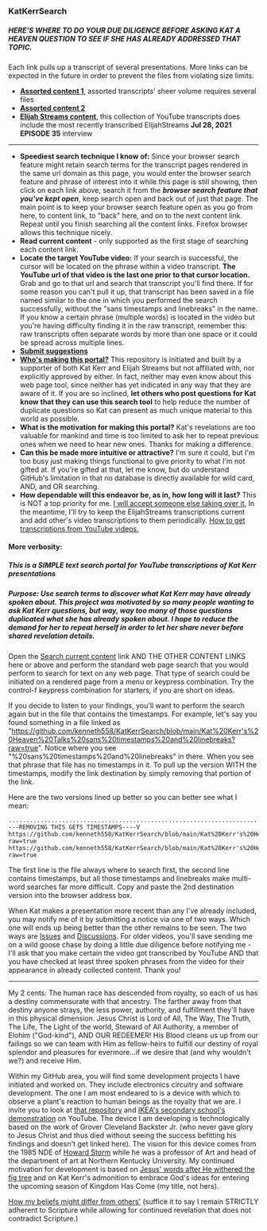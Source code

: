 ### KatKerrSearch
##### HERE'S WHERE TO DO YOUR DUE DILIGENCE BEFORE ASKING KAT A HEAVEN QUESTION TO SEE IF SHE HAS ALREADY ADDRESSED THAT TOPIC.
  Each link pulls up a transcript of several presentations.  More links can be expected in the future in order to prevent the files from violating size limits.
* [**Assorted content 1**](https://github.com/kenneth558/KatKerrSearch/blob/main/Kat%20Kerr's%20Heaven%20Talks%20sans%20timestamps%20and%20linebreaks?raw=true), assorted transcripts' sheer volume requires several files
* [**Assorted content 2**](https://raw.githubusercontent.com/kenneth558/KatKerrSearch/main/Kat%20Kerr's%20Heaven%20Talks04232021%20sans%20timestamps%20and%20linebreaks)
* [**Elijah Streams content**](https://github.com/kenneth558/KatKerrSearch/blob/main/Kat%20Kerr's%20Heaven%20Talks%20ElijahStreams%20sans%20timestamps%20and%20linebreaks?raw=true), this collection of YouTube transcripts does include the most recently transcribed ElijahStreams **Jul 28, 2021 EPISODE 35** interview
***
* **Speediest search technique I know of:** Since your browser search feature might retain search terms for the transcript pages rendered in the same url domain as this page, you would enter the browser search feature and phrase of interest into it while this page is still showing, then click on each link above, search it from the **_browser search feature that you've kept open_**, keep search open and back out of just that page.  The main point is to keep your browser search feature open as you go from here, to content link, to "back" here, and on to the next content link.  Repeat until you finish searching all the content links.  Firefox browser allows this technique nicely.
* **Read current content** - only supported as the first stage of searching each content link.
* **Locate the target YouTube video:** If your search is successful, the cursor will be located on the phrase within a video transcript.  **The YouTube url of that video is the last one prior to that cursor location.**  Grab and go to that url and search that transcript you'll find there.  If for some reason you can't pull it up, that transcript has been saved in a file named similar to the one in which you performed the search successfully, without the "sans timestamps and linebreaks" in the name.  If you know a certain phrase (multiple words) is located in the video but you're having difficulty finding it in the raw transcript, remember this: raw transcripts often separate words by more than one space or it could be spread across multiple lines.
* [**Submit suggestions**](https://github.com/kenneth558/KatKerrSearch/discussions)
* [**Who's making this portal?**](https://github.com/kenneth558)  This repository is initiated and built by a supporter of both Kat Kerr and Elijah Streams but not affiliated with, nor explicitly approved by either.  In fact, neither may even know about this web page tool, since neither has yet indicated in any way that they are aware of it.  If you are so inclined, **let others who post questions for Kat know that they can use this search tool** to help reduce the number of duplicate questions so Kat can present as much unique material to this world as possible.
* **What is the motivation for making this portal?** Kat's revelations are too valuable for mankind and time is too  limited to ask her to repeat previous ones when we need to hear new ones.  Thanks for making a difference.
* **Can this be made more intuitive or attractive?** I'm sure it could, but I'm too busy just making things functional to give priority to what I'm not gifted at.  If you're gifted at that, let me know, but do understand GitHub's limitation in that no database is directly available for wild card, AND, and OR searching.
* **How dependable will this endeavor be, as in, how long will it last?**  This is NOT a top priority for me.  [I will accept someone else taking over it.](https://github.com/kenneth558/KatKerrSearch/blob/main/Linux%20commands%20to%20create%20transcription%20files)  In the meantime, I'll try to keep the ElijahStreams transcriptions current and add other's video transcriptions to them periodically.  [How to get transcriptions from YouTube videos.](https://github.com/kenneth558/KatKerrSearch/blob/main/How%20to%20get%20youtube%20transcriptions)


#### More verbosity:
##### This is a SIMPLE text search portal for YouTube transcriptions of Kat Kerr presentations
##### Purpose: Use search terms to discover what Kat Kerr may have already spoken about.  This project was motivated by so many people wanting to ask Kat Kerr questions, but way, way too many of those questions duplicated what she has already spoken about.  I hope to reduce the demand for her to repeat herself in order to let her share never before shared revelation details.

Open the [Search current content](https://github.com/kenneth558/KatKerrSearch/blob/main/Kat%20Kerr's%20Heaven%20Talks%20sans%20timestamps%20and%20linebreaks?raw=true) link AND THE OTHER CONTENT LINKS here or above and perform the standard web page search that you would perform to search for text on any web page.  That type of search could be initiated on a rendered page from a menu or keypress combination.  Try the control-f keypress combination for starters, if you are short on ideas.

If you decide to listen to your findings, you'll want to perform the search again but in the file that contains the timestamps.  For example,  let's say you found something in a file linked as "https://github.com/kenneth558/KatKerrSearch/blob/main/Kat%20Kerr's%20Heaven%20Talks%20sans%20timestamps%20and%20linebreaks?raw=true".  Notice where you see "%20sans%20timestamps%20and%20linebreaks" in there.  When you see that phrase that file has no timestamps in it.  To pull up the version WITH the timestamps, modify the link destination by simply removing that portion of the link.  

Here are the two versions lined up better so you can better see what I mean:

    ...................................................................................V----REMOVING THIS GETS TIMESTAMPS----V
    https://github.com/kenneth558/KatKerrSearch/blob/main/Kat%20Kerr's%20Heaven%20Talks%20sans%20timestamps%20and%20linebreaks?raw=true
    https://github.com/kenneth558/KatKerrSearch/blob/main/Kat%20Kerr's%20Heaven%20Talks?raw=true
The first line is the file always where to search first, the second line contains timestamps, but all those timestamps and linebreaks make multi-word searches far more difficult.  Copy and paste the 2nd destination version into the browser address box.

When Kat makes a presentation more recent than any I've already included, you may notify me of it by submitting a notice via one of two ways.  Which one will ends up being better than the other remains to be seen.  The two ways are [Issues](https://github.com/kenneth558/KatKerrSearch/issues) and [Discussions](https://github.com/kenneth558/KatKerrSearch/discussions).  For older videos, you'll save sending me on a wild goose chase by doing a little due diligence before notifying me - I'll ask that you make certain the video got transcribed by YouTube AND that you have checked at least three spoken phrases from the video for their appearance in already collected content.  Thank you!
***
My 2 cents: The human race has descended from royalty, so each of us has a destiny commensurate with that ancestry.  The farther away from that destiny anyone strays, the less power, authority, and fulfillment they'll have in this physical dimension.  Jesus Christ is Lord of All, The Way, The Truth, The Life, The Light of the world, Steward of All Authority, a member of Elohim ("God-kind"), AND OUR REDEEMER!  His Blood cleans us up from our failings so we can team with Him as fellow-heirs to fulfill our destiny of royal splendor and pleasures for evermore...if we desire that (and why wouldn't we?) and receive Him.

Within my GitHub area, you will find some development projects I have initiated and worked on.  They include electronics circuitry and software development.  The one I am most endeared to is a device with which to observe a plant's reaction to human beings as the royalty that we are.  I invite you to look at [that repository](https://github.com/kenneth558/plant_resistance_primary_perception) and [IKEA's secondary school's demonstration](https://www.youtube.com/watch?v=Yx6UgfQreYY) on YouTube.  The device I am developing is technologically based on the work of Grover Cleveland Backster Jr. (who never gave glory to Jesus Christ and thus died without seeing the success befitting his findings and doesn't get linked here).  The vision for this device comes from the 1985 NDE of [Howard Storm](https://youtu.be/_3LhdOPPv_M?t=63) while he was a professor of Art and head of the department of art at Northern Kentucky University.  My continued motivation for development is based on [Jesus' words after He withered the fig tree](https://www.kingjamesbibleonline.org/Matthew-21-21/) and on Kat Kerr's admonition to embrace God's ideas for entering the upcoming season of Kingdom Has Come (my title, not hers).

[How my beliefs might differ from others'](https://github.com/kenneth558/Dysusing-dispensation-no-more/raw/main/DYSUSING%20DISPENSATION%20-%20NO%20MORE!) (suffice it to say I remain STRICTLY adherent to Scripture while allowing for continued revelation that does not contradict Scripture.)
